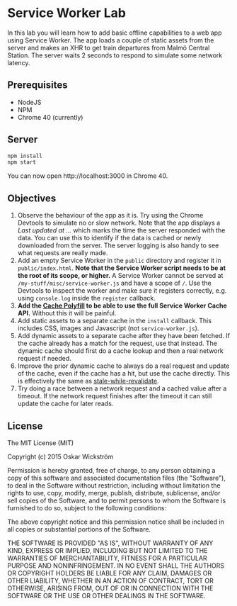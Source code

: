 # Service Worker Lab

In this lab you will learn how to add basic offline capabilities to a web app
using Service Worker. The app loads a couple of static assets from the server
and makes an XHR to get train departures from Malmö Central Station. The server
waits 2 seconds to respond to simulate some network latency.

## Prerequisites

* NodeJS
* NPM
* Chrome 40 (currently)

## Server

```bash
npm install
npm start
```

You can now open http://localhost:3000 in Chrome 40.

## Objectives

1. Observe the behaviour of the app as it is. Try using the Chrome Devtools to
   simulate no or slow network. Note that the app displays a *Last updated at
   ...* which marks the time the server responded with the data. You can use this
   to identify if the data is cached or newly downloaded from the server. The
   server logging is also handy to see what requests are really made.
1. Add an empty Service Worker in the `public` directory and register it in
   `public/index.html`. **Note that the Service Worker script needs to be at the
   root of its scope, or higher.** A Service Worker cannot be served at
   `/my-stuff/misc/service-worker.js` and have a scope of `/`. Use the Devtools
   to inspect the worker and make sure it registers correctly, e.g. using
   `console.log` inside the `register` callback.
1. **Add the [Cache Polyfill](https://github.com/coonsta/cache-polyfill) to be
   able to use the full Service Worker Cache API.** Without this it will be
   painful.
1. Add static assets to a separate cache in the `install` callback. This
   includes CSS, images and Javascript (not `service-worker.js`).
1. Add dynamic assets to a separate cache after they have been fetched. If the
   cache already has a match for the request, use that instead. The dynamic cache
   should first do a cache lookup and then a real network request if needed.
1. Improve the prior dynamic cache to always do a real request and update of the
   cache, even if the cache has a hit, but use the cache directly. This is
   effectively the same as
   [stale-while-revalidate](https://www.mnot.net/blog/2014/06/01/chrome_and_stale-while-revalidate).
1. Try doing a race between a network request and a cached value after a
   timeout. If the network request finishes after the timeout it can still
   update the cache for later reads.

## License

The MIT License (MIT)

Copyright (c) 2015 Oskar Wickström

Permission is hereby granted, free of charge, to any person obtaining a copy
of this software and associated documentation files (the "Software"), to deal
in the Software without restriction, including without limitation the rights
to use, copy, modify, merge, publish, distribute, sublicense, and/or sell
copies of the Software, and to permit persons to whom the Software is
furnished to do so, subject to the following conditions:

The above copyright notice and this permission notice shall be included in
all copies or substantial portions of the Software.

THE SOFTWARE IS PROVIDED "AS IS", WITHOUT WARRANTY OF ANY KIND, EXPRESS OR
IMPLIED, INCLUDING BUT NOT LIMITED TO THE WARRANTIES OF MERCHANTABILITY,
FITNESS FOR A PARTICULAR PURPOSE AND NONINFRINGEMENT. IN NO EVENT SHALL THE
AUTHORS OR COPYRIGHT HOLDERS BE LIABLE FOR ANY CLAIM, DAMAGES OR OTHER
LIABILITY, WHETHER IN AN ACTION OF CONTRACT, TORT OR OTHERWISE, ARISING FROM,
OUT OF OR IN CONNECTION WITH THE SOFTWARE OR THE USE OR OTHER DEALINGS IN
THE SOFTWARE.
